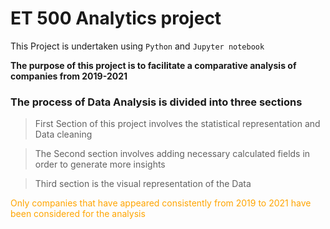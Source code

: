 # ET 500 Analytics project

This Project is undertaken using `Python` and `Jupyter notebook` 

**The purpose of this project is to facilitate a comparative analysis of companies from 2019-2021**

### The process of Data Analysis is divided into three sections 

> First Section of this project involves the statistical representation and Data cleaning

> The Second section involves adding necessary calculated fields in order to generate more insights 

> Third section is the visual representation of the Data

<font color = "orange"> Only companies that have appeared consistently from 2019 to 2021 have been considered for the analysis <font>
